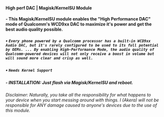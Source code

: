 #### High perf DAC | Magisk/KernelSU Module

#### - This Magisk/KernelSU module enables the "High Performance DAC" mode of Qualcomm's WCD9xx DAC to maximize it's power and get the best audio quality possible.

##### • `Every phone powered by a Qualcomm processor has a built-in WCD9xx Audio DAC, but it's rarely configured to be used to its full potential by OEMs. ... By enabling High-Performance Mode, the audio quality of Qualcomm-powered devices will not only receive a boost in volume but will sound more clear and crisp as well.`

##### • `Needs Kernel Support`

##### - INSTALLATION: Just flash via Magisk/KernelSU and reboot.

###### Disclaimer: Naturally, you take all the responsibility for what happens to your device when you start messing around with things. I (Akera) will not be responsible for ANY damage caused to anyone's devices due to the use of this module.
